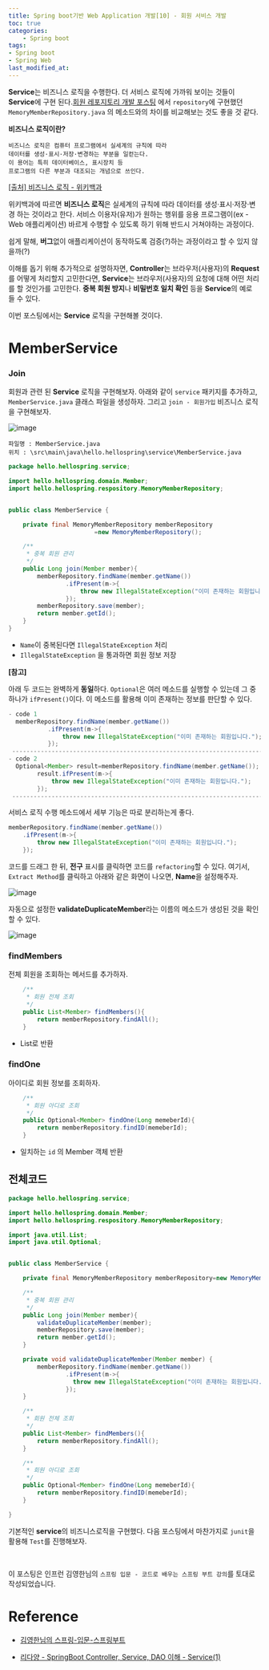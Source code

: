 ```yaml
---
title: Spring boot기반 Web Application 개발[10] - 회원 서비스 개발
toc: true
categories:	
    - Spring boot
tags:
- Spring boot
- Spring Web
last_modified_at: 
---
```






**Service**는 비즈니스 로직을 수행한다. 더 서비스 로직에 가까워 보이는 것들이 **Service**에 구현 된다.[회원 레포지토리 개발 포스팅](https://gwang920.github.io/spring%20boot/springboot(8)-requirements/) 에서 `repository`에 구현했던 `MemoryMemberRepository.java` 의 메소드와의 차이를 비교해보는 것도 좋을 것 같다.

**비즈니스 로직이란?**

```
비즈니스 로직은 컴퓨터 프로그램에서 실세계의 규칙에 따라 
데이터를 생성·표시·저장·변경하는 부분을 일컫는다. 
이 용어는 특히 데이터베이스, 표시장치 등 
프로그램의 다른 부분과 대조되는 개념으로 쓰인다.
```

[[출처] 비즈니스 로직 - 위키백과](https://ko.wikipedia.org/wiki/%EB%B9%84%EC%A6%88%EB%8B%88%EC%8A%A4_%EB%A1%9C%EC%A7%81)

위키백과에 따르면 **비즈니스 로직**은 실세계의 규칙에 따라 데이터를 생성·표시·저장·변경 하는 것이라고 한다. 서비스 이용자(유저)가 원하는 행위를 응용 프로그램이(ex - Web 애플리케이션) 바르게 수행할 수 있도록 하기 위해 반드시 거쳐야하는 과정이다. 

쉽게 말해, **버그**없이 애플리케이션이 동작하도록 검증(?)하는 과정이라고 할 수 있지 않을까(?)

 이해를 돕기 위해 추가적으로 설명하자면, **Controller**는 브라우저(사용자)의 **Request**를 어떻게 처리할지 고민한다면, **Service**는 브라우저(사용자)의 요청에 대해 어떤 처리를 할 것인가를 고민한다. **중복 회원 방지**나 **비밀번호 일치 확인** 등을 **Service**의 예로 들 수 있다. 

이번 포스팅에서는 **Service** 로직을 구현해볼 것이다.

# MemberService

### Join

 회원과 관련 된 **Service** 로직을 구현해보자. 아래와 같이 `service` 패키지를 추가하고, `MemberService.java` 클래스 파일을 생성하자. 그리고 `join - 회원가입` 비즈니스 로직을 구현해보자.

![image](https://user-images.githubusercontent.com/49560745/104154498-68496e80-5428-11eb-98fc-00a8b3f1dba8.png)

```
파일명 : MemberService.java
위치 : \src\main\java\hello.hellospring\service\MemberService.java
```

```java
package hello.hellospring.service;

import hello.hellospring.domain.Member;
import hello.hellospring.respository.MemoryMemberRepository;


public class MemberService {

    private final MemoryMemberRepository memberRepository
						=new MemoryMemberRepository();

    /**
     * 중복 회원 관리
     */
    public Long join(Member member){
        memberRepository.findName(member.getName())
                .ifPresent(m->{
                    throw new IllegalStateException("이미 존재하는 회원입니다.");
                });
        memberRepository.save(member);
        return member.getId();
    }
}

```

- `Name`이 중복된다면 `IllegalStateException` 처리
- `IllegalStateException` 을 통과하면 회원 정보 저장

**[참고]** 

아래 두 코드는 완벽하게 **동일**하다. `Optional`은 여러 메소드를 실행할 수 있는데 그 중 하나가
 `ifPresent()`이다. 이 메소드를 활용해 이미 존재하는 정보를 판단할 수 있다.

```java
- code 1
  memberRepository.findName(member.getName())
           .ifPresent(m->{
               throw new IllegalStateException("이미 존재하는 회원입니다.");
           });
 -------------------------------------------------------------------------        
- code 2
  Optional<Member> result=memberRepository.findName(member.getName());
        result.ifPresent(m->{
            throw new IllegalStateException("이미 존재하는 회원입니다.");
        });
 -------------------------------------------------------------------------
```

 서비스 로직 수행 메소드에서 세부 기능은 따로 분리하는게 좋다. 

```java
memberRepository.findName(member.getName())
	.ifPresent(m->{
		throw new IllegalStateException("이미 존재하는 회원입니다.");
	});
```

 코드를 드래그 한 뒤, **전구** 표시를 클릭하면 코드를 `refactoring`할 수 있다. 여기서, `Extract Method`를 클릭하고 아래와 같은 화면이 나오면, **Name**을 설정해주자. 

![image](https://user-images.githubusercontent.com/49560745/104155020-a004e600-5429-11eb-8e49-cc893317992f.png)

자동으로 설정한 **validateDuplicateMember**라는 이름의 메소드가 생성된 것을 확인할 수 있다.

![image](https://user-images.githubusercontent.com/49560745/104155399-77c9b700-542a-11eb-9b08-273822770492.png)



### findMembers

 전체 회원을 조회하는 메서드를 추가하자.

```java
    /**
     * 회원 전체 조회
     */
    public List<Member> findMembers(){
        return memberRepository.findAll();
    }
```

- List로 반환

### findOne

 아이디로 회원 정보를 조회하자.

```java
    /**
     * 회원 아디로 조회
     */
    public Optional<Member> findOne(Long memeberId){
        return memberRepository.findID(memeberId);
    }

```

- 일치하는 `id` 의 Member 객체 반환



## 전체코드

```java
package hello.hellospring.service;

import hello.hellospring.domain.Member;
import hello.hellospring.respository.MemoryMemberRepository;

import java.util.List;
import java.util.Optional;


public class MemberService {

    private final MemoryMemberRepository memberRepository=new MemoryMemberRepository();

    /**
     * 중복 회원 관리
     */
    public Long join(Member member){
        validateDuplicateMember(member);
        memberRepository.save(member);
        return member.getId();
    }

    private void validateDuplicateMember(Member member) {
        memberRepository.findName(member.getName())
                .ifPresent(m->{
                  throw new IllegalStateException("이미 존재하는 회원입니다.");
                });
    }

    /**
     * 회원 전체 조회
     */
    public List<Member> findMembers(){
        return memberRepository.findAll();
    }

    /**
     * 회원 아디로 조회
     */
    public Optional<Member> findOne(Long memeberId){
        return memberRepository.findID(memeberId);
    }

}

```

 기본적인 **service**의 비즈니스로직을 구현했다. 다음 포스팅에서 마찬가지로 `junit`을 활용해 `Test`를 진행해보자.

<br/>

이 포스팅은 인프런 김영한님의 `스프링 입문 - 코드로 배우는 스프링 부트 강의`를 토대로 작성되었습니다.

# Reference

- [김영한님의 스프링-입문-스프링부트](https://www.inflearn.com/course/%EC%8A%A4%ED%94%84%EB%A7%81-%EC%9E%85%EB%AC%B8-%EC%8A%A4%ED%94%84%EB%A7%81%EB%B6%80%ED%8A%B8/lecture/49577?tab=curriculum)

- [리다양 - SpringBoot Controller, Service, DAO 이해 - Service(1)](https://onlyformylittlefox.tistory.com/13)
